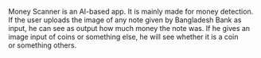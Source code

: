 Money Scanner is an AI-based app. It is mainly made for money detection.  If the user uploads the image of any note given by Bangladesh Bank as input, he can see as output how much money the note was. If he gives an image input of coins or something else, he will see whether it is a coin or something others.
